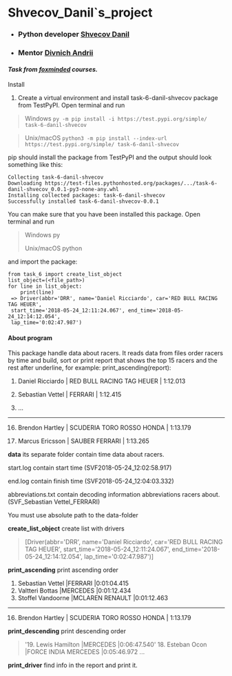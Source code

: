 # Shvecov_Danil`s_project

+ ### Python developer [Shvecov Danil](https://github.com/Danil1994)
+ ### Mentor [Divnich Andrii](https://github.com/DivnychAndrii)

#### *Task from [foxminded](https://lms.foxminded.com.ua/) courses.*

Install

1. Create a virtual environment and install task-6-danil-shvecov
   package from TestPyPI. Open terminal and run

> Windows ```py -m pip install -i https://test.pypi.org/simple/ task-6-danil-shvecov```

> Unix/macOS ```python3 -m pip install --index-url https://test.pypi.org/simple/ task-6-danil-shvecov```

pip should install the package from TestPyPI and the output should look something like this:

```
Collecting task-6-danil-shvecov
Downloading https://test-files.pythonhosted.org/packages/.../task-6-danil-shvecov_0.0.1-py3-none-any.whl
Installing collected packages: task-6-danil-shvecov
Successfully installed task-6-danil-shvecov-0.0.1
```

You can make sure that you have been installed this package. Open terminal
and run

> Windows py
>
> Unix/macOS python
>
and import the package:

```
from task_6 import create_list_object
list_object=(<file_path>)
for line in list_object:
    print(line)
 => Driver(abbr='DRR', name='Daniel Ricciardo', car='RED BULL RACING TAG HEUER', 
 start_time='2018-05-24_12:11:24.067', end_time='2018-05-24_12:14:12.054', 
 lap_time='0:02:47.987')

```

#### About program

This package handle data about racers.
It reads data from files order racers by time and build, sort or print report that
shows the top 15 racers and the rest after underline, for example:
print_ascending(report):

1. Daniel Ricciardo | RED BULL RACING TAG HEUER | 1:12.013

2. Sebastian Vettel | FERRARI | 1:12.415

3. ...

------------------------------------------------------------------------

16. Brendon Hartley | SCUDERIA TORO ROSSO HONDA | 1:13.179

17. Marcus Ericsson | SAUBER FERRARI | 1:13.265


**data**  its separate folder contain time data about racers.

start.log contain start time (SVF2018-05-24_12:02:58.917)

end.log contain finish time (SVF2018-05-24_12:04:03.332)

abbreviations.txt contain decoding information abbreviations racers about.
(SVF_Sebastian Vettel_FERRARI)

You must use absolute path to the data-folder

**create_list_object** create list with drivers 
> [Driver(abbr='DRR', name='Daniel Ricciardo', 
> car='RED BULL RACING TAG HEUER', 
> start_time='2018-05-24_12:11:24.067', 
> end_time='2018-05-24_12:14:12.054', 
> lap_time='0:02:47.987')]

**print_ascending** print ascending order
1. Sebastian Vettel  |FERRARI                   |0:01:04.415
2. Valtteri Bottas   |MERCEDES                  |0:01:12.434
3. Stoffel Vandoorne |MCLAREN RENAULT           |0:01:12.463
---------------------------------------------
16. Brendon Hartley | SCUDERIA TORO ROSSO HONDA | 1:13.179


**print_descending** print descending order
>'19. Lewis Hamilton    |MERCEDES                  |0:06:47.540'
>18. Esteban Ocon      |FORCE INDIA MERCEDES      |0:05:46.972
>...
 
**print_driver** find info in the report and print it.
